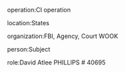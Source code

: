 operation:CI operation

location:States

organization:FBI, Agency, Court WOOK

person:Subject

role:David Atlee PHILLIPS # 40695


